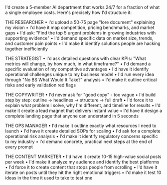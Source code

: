 I'd create a 5-member AI department that works 24/7 for a fraction of what a single employee costs. Here's precisely how I'd structure it: 

THE RESEARCHER • I'd upload a 50-75 page "lore document" explaining my vision • I'd have it map competition, pricing benchmarks, and market gaps • I'd ask: "Find the top 5 urgent problems in growing industries with supporting evidence" • I'd demand specific data on market size, trends, and customer pain points • I'd make it identify solutions people are hacking together inefficiently 

THE STRATEGIST • I'd ask detailed questions with clear KPIs: "What metrics will change, by how much, in what timeframe?" • I'd demand a specific evaluation of my competitive advantages • I'd have it identify operational challenges unique to my business model • I'd run every idea through "No BS What Would It Take?" analysis • I'd make it outline critical risks and early validation red flags 

THE COPYWRITER • I'd never ask for "good copy" - too vague • I'd build step by step: outline → headlines → structure → full draft • I'd force it to explain what problem I solve, why I'm different, and timeline for results • I'd make it create a lead magnet that delivers instant value • I'd have it design a complete landing page that anyone can understand in 5 seconds 

THE OPS MANAGER • I'd make it outline exactly what resources I need to launch • I'd have it create detailed SOPs for scaling • I'd ask for a complete operational risk analysis • I'd make it identify regulatory concerns specific to my industry • I'd demand concrete, practical next steps at the end of every prompt 

THE CONTENT MARKETER • I'd have it create 10-15 high-value social posts per week • I'd make it analyze my audience and identify the best platforms • I'd force it to create content that stops people from scrolling • I'd have it iterate on posts until they hit the right emotional triggers • I'd make it test 10 ideas in the time it used to take to test one